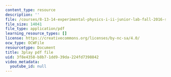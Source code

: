```yaml
---
content_type: resource
description: ''
file: /courses/8-13-14-experimental-physics-i-ii-junior-lab-fall-2016-spring-2017/3f8e4358b8b71dd939da224fd7398842_NwbPgoCW5Ro.pdf
file_size: 14041
file_type: application/pdf
learning_resource_types: []
license: https://creativecommons.org/licenses/by-nc-sa/4.0/
ocw_type: OCWFile
resourcetype: Document
title: 3play pdf file
uid: 3f8e4358-b8b7-1dd9-39da-224fd7398842
video_metadata:
  youtube_id: null
---
```

